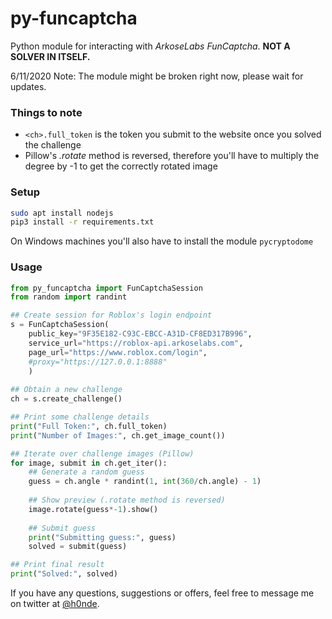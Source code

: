 # py-funcaptcha
Python module for interacting with *ArkoseLabs FunCaptcha*. **NOT A SOLVER IN ITSELF.**

6/11/2020 Note:
The module might be broken right now, please wait for updates.

### Things to note
- `<ch>.full_token` is the token you submit to the website once you solved the challenge
- Pillow's *.rotate* method is reversed, therefore you'll have to multiply the degree by -1 to get the correctly rotated image

### Setup
```bash
sudo apt install nodejs
pip3 install -r requirements.txt
```
On Windows machines you'll also have to install the module `pycryptodome`


### Usage
```python
from py_funcaptcha import FunCaptchaSession
from random import randint

## Create session for Roblox's login endpoint
s = FunCaptchaSession(
    public_key="9F35E182-C93C-EBCC-A31D-CF8ED317B996",
    service_url="https://roblox-api.arkoselabs.com",
    page_url="https://www.roblox.com/login",
    #proxy="https://127.0.0.1:8888"
    )
    
## Obtain a new challenge
ch = s.create_challenge()

## Print some challenge details
print("Full Token:", ch.full_token)
print("Number of Images:", ch.get_image_count())

## Iterate over challenge images (Pillow)
for image, submit in ch.get_iter():
    ## Generate a random guess
    guess = ch.angle * randint(1, int(360/ch.angle) - 1)
    
    ## Show preview (.rotate method is reversed)
    image.rotate(guess*-1).show()
    
    ## Submit guess
    print("Submitting guess:", guess)
    solved = submit(guess)

## Print final result
print("Solved:", solved)
```

If you have any questions, suggestions or offers, feel free to message me on twitter at [@h0nde](https://twitter.com/h0nde).
